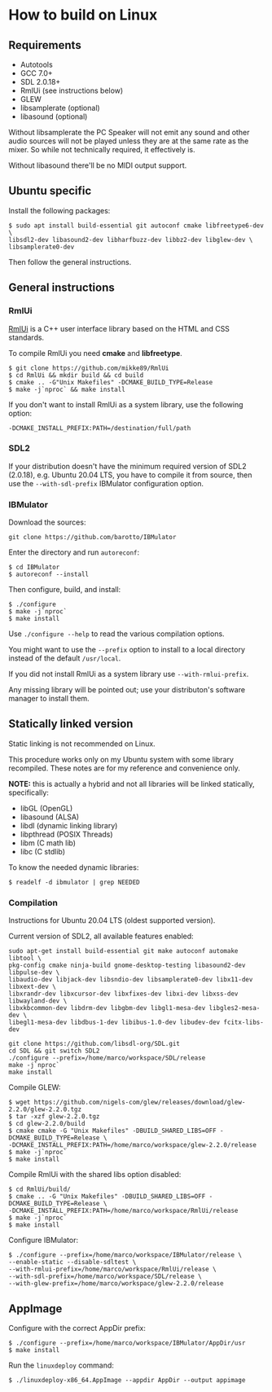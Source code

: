 # How to build on Linux

## Requirements

* Autotools
* GCC 7.0+
* SDL 2.0.18+
* RmlUi (see instructions below)
* GLEW
* libsamplerate (optional)
* libasound (optional)

Without libsamplerate the PC Speaker will not emit any sound and other audio 
sources will not be played unless they are at the same rate as the mixer.
So while not technically required, it effectively is.

Without libasound there'll be no MIDI output support.

## Ubuntu specific

Install the following packages:
```
$ sudo apt install build-essential git autoconf cmake libfreetype6-dev \
libsdl2-dev libasound2-dev libharfbuzz-dev libbz2-dev libglew-dev \
libsamplerate0-dev
```
Then follow the general instructions.

## General instructions

### RmlUi

[RmlUi](https://github.com/mikke89/RmlUi) is a C++ user interface library based
on the HTML and CSS standards.  

To compile RmlUi you need **cmake** and **libfreetype**.

```
$ git clone https://github.com/mikke89/RmlUi
$ cd RmlUi && mkdir build && cd build
$ cmake .. -G"Unix Makefiles" -DCMAKE_BUILD_TYPE=Release
$ make -j`nproc` && make install
```

If you don't want to install RmlUi as a system library, use the following
option:
```
-DCMAKE_INSTALL_PREFIX:PATH=/destination/full/path
```

### SDL2

If your distribution doesn't have the minimum required version of SDL2 (2.0.18),
e.g. Ubuntu 20.04 LTS, you have to compile it from source, then use the
`--with-sdl-prefix` IBMulator configuration option.

### IBMulator

Download the sources:
```
git clone https://github.com/barotto/IBMulator
```

Enter the directory and run `autoreconf`:
```
$ cd IBMulator
$ autoreconf --install
```

Then configure, build, and install:  
```
$ ./configure
$ make -j`nproc`
$ make install
```  
Use `./configure --help` to read the various compilation options.

You might want to use the `--prefix` option to install to a local directory
instead of the default `/usr/local`.

If you did not install RmlUi as a system library use `--with-rmlui-prefix`.

Any missing library will be pointed out; use your distributon's software
manager to install them.

## Statically linked version

Static linking is not recommended on Linux.  

This procedure works only on my Ubuntu system with some library recompiled.
These notes are for my reference and convenience only.

**NOTE:** this is actually a hybrid and not all libraries will be linked
statically, specifically:
- libGL (OpenGL)
- libasound (ALSA)
- libdl (dynamic linking library)
- libpthread (POSIX Threads)
- libm (C math lib)
- libc (C stdlib)

To know the needed dynamic libraries:
```
$ readelf -d ibmulator | grep NEEDED
```

### Compilation

Instructions for Ubuntu 20.04 LTS (oldest supported version).

Current version of SDL2, all available features enabled:
```
sudo apt-get install build-essential git make autoconf automake libtool \
pkg-config cmake ninja-build gnome-desktop-testing libasound2-dev libpulse-dev \
libaudio-dev libjack-dev libsndio-dev libsamplerate0-dev libx11-dev libxext-dev \
libxrandr-dev libxcursor-dev libxfixes-dev libxi-dev libxss-dev libwayland-dev \
libxkbcommon-dev libdrm-dev libgbm-dev libgl1-mesa-dev libgles2-mesa-dev \
libegl1-mesa-dev libdbus-1-dev libibus-1.0-dev libudev-dev fcitx-libs-dev
```
```
git clone https://github.com/libsdl-org/SDL.git
cd SDL && git switch SDL2
./configure --prefix=/home/marco/workspace/SDL/release
make -j`nproc`
make install
```

Compile GLEW:
```
$ wget https://github.com/nigels-com/glew/releases/download/glew-2.2.0/glew-2.2.0.tgz
$ tar -xzf glew-2.2.0.tgz
$ cd glew-2.2.0/build 
$ cmake cmake -G "Unix Makefiles" -DBUILD_SHARED_LIBS=OFF -DCMAKE_BUILD_TYPE=Release \
-DCMAKE_INSTALL_PREFIX:PATH=/home/marco/workspace/glew-2.2.0/release
$ make -j`nproc`
$ make install
```

Compile RmlUi with the shared libs option disabled:
```
$ cd RmlUi/build/  
$ cmake .. -G "Unix Makefiles" -DBUILD_SHARED_LIBS=OFF -DCMAKE_BUILD_TYPE=Release \
-DCMAKE_INSTALL_PREFIX:PATH=/home/marco/workspace/RmlUi/release
$ make -j`nproc`
$ make install
```

Configure IBMulator:
```
$ ./configure --prefix=/home/marco/workspace/IBMulator/release \
--enable-static --disable-sdltest \
--with-rmlui-prefix=/home/marco/workspace/RmlUi/release \
--with-sdl-prefix=/home/marco/workspace/SDL/release \
--with-glew-prefix=/home/marco/workspace/glew-2.2.0/release
```

## AppImage

Configure with the correct AppDir prefix: 
```
$ ./configure --prefix=/home/marco/workspace/IBMulator/AppDir/usr
$ make install
```
Run the `linuxdeploy` command:
```
$ ./linuxdeploy-x86_64.AppImage --appdir AppDir --output appimage
```
